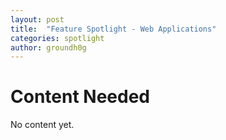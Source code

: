 ```yaml
---
layout: post
title:  "Feature Spotlight - Web Applications"
categories: spotlight
author: groundh0g
---
```


# Content Needed

No content yet.